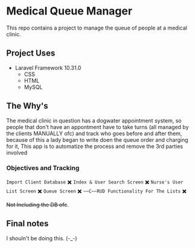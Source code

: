 # Medical Queue Manager

This repo contains a project to manage the queue of people at a medical clinic.

## Project Uses

- Laravel Framework 10.31.0
  - CSS
  - HTML
  - MySQL

## The Why's

The medical clinic in question has a dogwater appointment system, so people that don't have an appontment have to take turns (all managed by the clients MANUALLY ofc) and track who goes before and after them, because of this a lady began to write doen the queue order and charging for it, This app is to automatize the process and remove the 3rd parties involved

### Objectives and Tracking

`Import Client Database` ✖️
`Index & User Search Screen` ✖️
`Nurse's User List Screen` ✖️
`Queue Screen` ✖️
`~~C~~RUD Functionality For The Lists` ✖️

  ~~Not Including the DB ofc~~.

## Final notes

I shouln't be doing this. (-_-)
